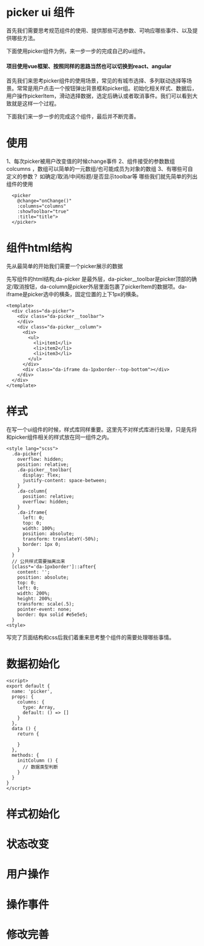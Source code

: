 # picker ui 组件
首先我们需要思考规范组件的使用、提供那些可选参数、可响应哪些事件、以及提供哪些方法。

下面使用picker组件为例，来一步一步的完成自己的ui组件。

#### 项目使用vue框架、按照同样的思路当然也可以切换到react、angular

首先我们来思考picker组件的使用场景，常见的有城市选择、多列联动选择等场景。常常是用户点击一个按钮弹出背景框和picker组。初始化相关样式、数据后，用户操作pickerItem，滑动选择数据，选定后确认或者取消事件。我们可以看到大致就是这样一个过程。

下面我们来一步一步的完成这个组件，最后并不断完善。
# 使用
1、每次picker被用户改变值的时候change事件
2、组件接受的参数数组 colcumns ，数组可以简单的一元数组/也可能成员为对象的数组
3、有哪些可自定义的参数？ 如确定/取消/中间标题/是否显示toolbar等
哪些我们就先简单的列出组件的使用
```
  <picker 
    @change="onChange()" 
    :columns="columns" 
    :showToolbar="true" 
    :title="title">
  </picker>
```
# 组件html结构
先从最简单的开始我们需要一个picker展示的数据

先写组件的html结构,da-picker 是最外层，da-picker__toolbar是picker顶部的确定/取消按钮，da-column是picker外层里面包裹了pickerItem的数据项。da-iframe是picker选中的横条，固定位置的上下1px的横条。
```
<template>
  <div class="da-picker">
    <div class="da-picker__toolbar">
    </div>
    <div class="da-picker__column">
      <div>
        <ul>
          <li>item1</li>
          <li>item2</li>
          <li>item3</li>
        </ul>
      </div>
      <div class="da-iframe da-1pxborder--top-bottom"></div>
    </div>
  </div>
</template>
```
# 样式
在写一个ui组件的时候，样式库同样重要。这里先不对样式库进行处理，只是先将和picker组件相关的样式放在同一组件之内。
```
<style lang="scss">
  .da-picker{
    overflow: hidden;
    position: relative;
    .da-picker__toolbar{
      display: flex;
      justify-content: space-between;
    }
    .da-column{
      position: relative;
      overflow: hidden;
    }
    .da-iframe{
      left: 0;
      top: 0;
      width: 100%;
      position: absolute;
      transform: translateY(-50%);
      border: 1px 0;
    }
  }
  // 公共样式需要抽离出来
  [class*='da-1pxborder']::after{
    content: '';
    position: absolute;
    top: 0;
    left: 0;
    width: 200%;
    height: 200%;
    transform: scale(.5);
    pointer-event: none;
    border: 0px solid #e5e5e5;
  }
<style>
```
写完了页面结构和css后我们着重来思考整个组件的需要处理哪些事情。

# 数据初始化

```
<script>
export default {
  name: 'picker',
  props: {
    columns: {
      type: Array,
      default: () => []
    }
  },
  data () {
    return {

    }
  },
  methods: {
    initColumn () {
      // 数据类型判断
    }
  }
}
</script>
```

# 样式初始化

# 状态改变

# 用户操作

# 操作事件

# 修改完善




